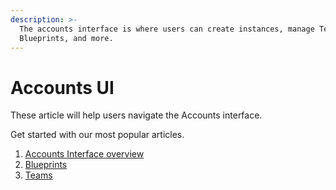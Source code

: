 ```yaml
---
description: >-
  The accounts interface is where users can create instances, manage Teams, add
  Blueprints, and more.
---
```


# Accounts UI

These article will help users navigate the Accounts interface.

Get started with our most popular articles.

1. [Accounts Interface overview](https://zesty.org/services/accounts-ui/accounts-interface-all-instances-view)
2. [Blueprints](https://zesty.org/services/accounts-ui/blueprints)
3. [Teams](https://zesty.org/services/accounts-ui/teams)

